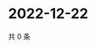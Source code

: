 # 2022-12-22

共 0 条

<!-- BEGIN WEIBO -->
<!-- 最后更新时间 Thu Dec 22 2022 14:01:03 GMT+0800 (China Standard Time) -->

<!-- END WEIBO -->

